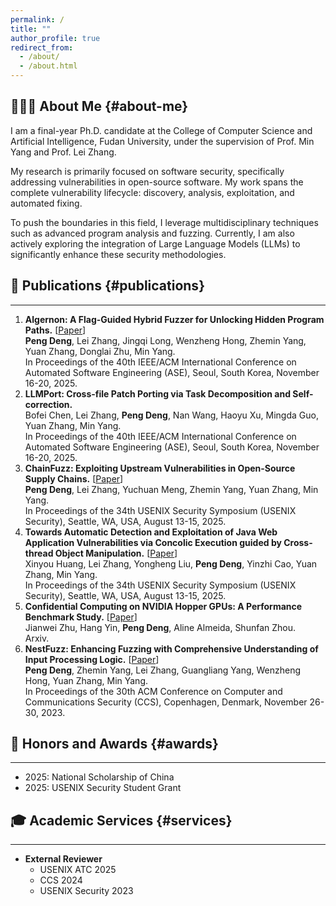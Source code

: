 ```yaml
---
permalink: /
title: ""
author_profile: true
redirect_from: 
  - /about/
  - /about.html
---
```


## 👨🏻‍🎓 About Me {#about-me}
I am a final-year Ph.D. candidate at the College of Computer Science and Artificial Intelligence, Fudan University, under the supervision of Prof. Min Yang and Prof. Lei Zhang.

My research is primarily focused on software security, specifically addressing vulnerabilities in open-source software. My work spans the complete vulnerability lifecycle: discovery, analysis, exploitation, and automated fixing.

To push the boundaries in this field, I leverage multidisciplinary techniques such as advanced program analysis and fuzzing. Currently, I am also actively exploring the integration of Large Language Models (LLMs) to significantly enhance these security methodologies.

## 📄 Publications {#publications}
---
1. <strong style="font-weight: bold;">Algernon: A Flag-Guided Hybrid Fuzzer for Unlocking Hidden Program Paths.</strong>  [<a href="/files/Algernon-ase25.pdf" target="_blank">Paper</a>]  
   <strong style="font-weight: bold;">Peng Deng</strong>, Lei Zhang, Jingqi Long, Wenzheng Hong, Zhemin Yang, Yuan Zhang, Donglai Zhu, Min Yang.  
   In Proceedings of the 40th IEEE/ACM International Conference on Automated Software Engineering (ASE), Seoul, South Korea, November 16-20, 2025.
2. <strong style="font-weight: bold;">LLMPort: Cross-file Patch Porting via Task Decomposition and Self-correction.</strong>  
   Bofei Chen, Lei Zhang, <strong style="font-weight: bold;">Peng Deng</strong>, Nan Wang, Haoyu Xu, Mingda Guo, Yuan Zhang, Min Yang.  
   In Proceedings of the 40th IEEE/ACM International Conference on Automated Software Engineering (ASE), Seoul, South Korea, November 16-20, 2025.
3. <strong style="font-weight: bold;">ChainFuzz: Exploiting Upstream Vulnerabilities in Open-Source Supply Chains.</strong> [<a href="/files/ChainFuzz-security25.pdf" target="_blank">Paper</a>]  
   <strong style="font-weight: bold;">Peng Deng</strong>, Lei Zhang, Yuchuan Meng, Zhemin Yang, Yuan Zhang, Min Yang.  
   In Proceedings of the 34th USENIX Security Symposium (USENIX Security), Seattle, WA, USA, August 13-15, 2025.  
4. <strong style="font-weight: bold;">Towards Automatic Detection and Exploitation of Java Web Application Vulnerabilities via Concolic Execution guided by Cross-thread Object Manipulation.</strong> [<a href="/files/JAEX-security25.pdf" target="_blank">Paper</a>]  
   Xinyou Huang, Lei Zhang, Yongheng Liu, <strong style="font-weight: bold;">Peng Deng</strong>, Yinzhi Cao, Yuan Zhang, Min Yang.  
   In Proceedings of the 34th USENIX Security Symposium (USENIX Security), Seattle, WA, USA, August 13-15, 2025.
5. <strong style="font-weight: bold;">Confidential Computing on NVIDIA Hopper GPUs: A Performance Benchmark Study.</strong> [<a href="/files/TEE-Study.pdf" target="_blank">Paper</a>]  
   Jianwei Zhu, Hang Yin, <strong style="font-weight: bold;">Peng Deng</strong>, Aline Almeida, Shunfan Zhou.  
   Arxiv.
6. <strong style="font-weight: bold;">NestFuzz: Enhancing Fuzzing with Comprehensive Understanding of Input Processing Logic.</strong> [<a href="/files/NestFuzz-ccs23.pdf" target="_blank">Paper</a>]   
   <strong style="font-weight: bold;">Peng Deng</strong>, Zhemin Yang, Lei Zhang, Guangliang Yang, Wenzheng Hong, Yuan Zhang, Min Yang.   
   In Proceedings of the 30th ACM Conference on Computer and Communications Security (CCS), Copenhagen, Denmark, November 26-30, 2023. 

## 🏅 Honors and Awards {#awards}
---
- 2025: National Scholarship of China
- 2025: USENIX Security Student Grant

## 🎓 Academic Services {#services}
---
- <strong style="font-weight: bold;">External Reviewer</strong>
  - USENIX ATC 2025
  - CCS 2024
  - USENIX Security 2023


